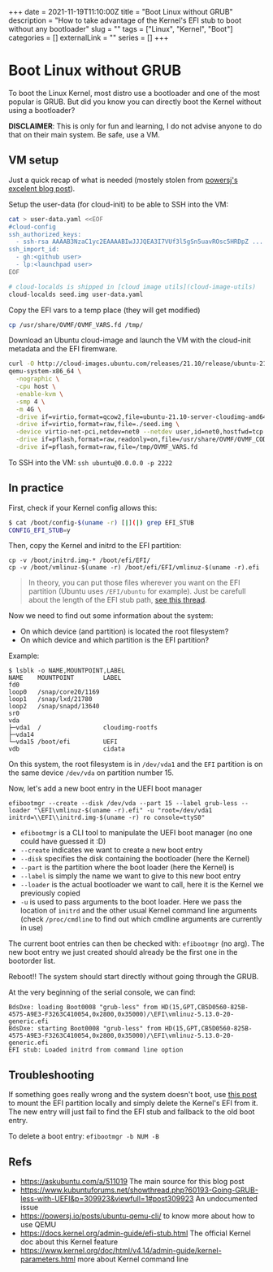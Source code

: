 +++
date = 2021-11-19T11:10:00Z
title = "Boot Linux without GRUB"
description = "How to take advantage of the Kernel's EFI stub to boot without any bootloader"
slug = ""
tags = ["Linux", "Kernel", "Boot"]
categories = []
externalLink = ""
series = []
+++

# Boot Linux without GRUB

To boot the Linux Kernel, most distro use a bootloader and one of the most popular is GRUB. But did you know you can directly boot the Kernel without using a bootloader?

**DISCLAIMER**: This is only for fun and learning, I do not advise anyone to do that on their main system. Be safe, use a VM.

## VM setup

Just a quick recap of what is needed (mostely stolen from [powersj's excelent blog post](https://powersj.io/posts/ubuntu-qemu-cli/#booting-with-uefi)).

Setup the user-data (for cloud-init) to be able to SSH into the VM:

```bash
cat > user-data.yaml <<EOF
#cloud-config
ssh_authorized_keys:
  - ssh-rsa AAAAB3NzaC1yc2EAAAABIwJJJQEA3I7VUf3l5gSn5uavROsc5HRDpZ ...
ssh_import_id:
  - gh:<github user>
  - lp:<launchpad user>
EOF

# cloud-localds is shipped in [cloud image utils](cloud-image-utils)
cloud-localds seed.img user-data.yaml
```

Copy the EFI vars to a temp place (they will get modified)

```bash
cp /usr/share/OVMF/OVMF_VARS.fd /tmp/
```

Download an Ubuntu cloud-image and launch the VM with the cloud-init metadata and the EFI firemware.

```bash
curl -O http://cloud-images.ubuntu.com/releases/21.10/release/ubuntu-21.10-server-cloudimg-amd64.img
qemu-system-x86_64 \
  -nographic \
  -cpu host \
  -enable-kvm \
  -smp 4 \
  -m 4G \
  -drive if=virtio,format=qcow2,file=ubuntu-21.10-server-cloudimg-amd64.img \
  -drive if=virtio,format=raw,file=./seed.img \
  -device virtio-net-pci,netdev=net0 --netdev user,id=net0,hostfwd=tcp::2222-:22 \
  -drive if=pflash,format=raw,readonly=on,file=/usr/share/OVMF/OVMF_CODE.fd \
  -drive if=pflash,format=raw,file=/tmp/OVMF_VARS.fd
```

To SSH into the VM: `ssh ubuntu@0.0.0.0 -p 2222`

## In practice

First, check if your Kernel config allows this:

```bash
$ cat /boot/config-$(uname -r) [|](|) grep EFI_STUB
CONFIG_EFI_STUB=y
```

Then, copy the Kernel and initrd to the EFI partition:

```
cp -v /boot/initrd.img-* /boot/efi/EFI/
cp -v /boot/vmlinuz-$(uname -r) /boot/efi/EFI/vmlinuz-$(uname -r).efi
```

> In theory, you can put those files wherever you want on the EFI partition (Ubuntu uses `/EFI/ubuntu` for example). Just be carefull about the length of the EFI stub path, [see this thread](https://www.kubuntuforums.net/showthread.php?60193-Going-GRUB-less-with-UEFI).

Now we need to find out some information about the system:
 - On which device (and partition) is located the root filesystem?
 - On which device and which partition is the EFI partition?

Example:

```
$ lsblk -o NAME,MOUNTPOINT,LABEL
NAME    MOUNTPOINT        LABEL
fd0
loop0   /snap/core20/1169
loop1   /snap/lxd/21780
loop2   /snap/snapd/13640
sr0
vda
├─vda1  /                 cloudimg-rootfs
├─vda14
└─vda15 /boot/efi         UEFI
vdb                       cidata
```

On this system, the root filesystem is in `/dev/vda1` and the `EFI` partition is on the same device `/dev/vda` on partition number 15.

Now, let's add a new boot entry in the UEFI boot manager

```
efibootmgr --create --disk /dev/vda --part 15 --label grub-less --loader "\EFI\vmlinuz-$(uname -r).efi" -u "root=/dev/vda1 initrd=\\EFI\\initrd.img-$(uname -r) ro console=ttyS0"
```

 - `efibootmgr` is a CLI tool to manipulate the UEFI boot manager (no one could have guessed it :D)
 - `--create` indicates we want to create a new boot entry
 - `--disk` specifies the disk containing the bootloader (here the Kernel)
 - `--part` is the partition where the boot loader (here the Kernel) is
 - `--label` is simply the name we want to give to this new boot entry
 - `--loader` is the actual bootloader we want to call, here it is the Kernel we previously copied
 - `-u` is used to pass arguments to the boot loader. Here we pass the location of `initrd` and the other usual Kernel command line arguments (check `/proc/cmdline` to find out which cmdline arguments are currently in use)

The current boot entries can then be checked with: `efibootmgr` (no arg). The new boot entry we just created should already be the first one in the bootorder list.

Reboot!! The system should start directly without going through the GRUB.

At the very beginning of the serial console, we can find:

```
BdsDxe: loading Boot0008 "grub-less" from HD(15,GPT,CB5D0560-825B-4575-A9E3-F3263C410054,0x2800,0x35000)/\EFI\vmlinuz-5.13.0-20-generic.efi
BdsDxe: starting Boot0008 "grub-less" from HD(15,GPT,CB5D0560-825B-4575-A9E3-F3263C410054,0x2800,0x35000)/\EFI\vmlinuz-5.13.0-20-generic.efi
EFI stub: Loaded initrd from command line option
```

## Troubleshooting

If something goes really wrong and the system doesn't boot, use [this post](./qemu_cheatsheet.md) to mount the EFI partition locally and simply delete the Kernel's EFI from it. The new entry will just fail to find the EFI stub and fallback to the old boot entry.

To delete a boot entry: `efibootmgr -b NUM -B`

## Refs

 * https://askubuntu.com/a/511019 The main source for this blog post
 * https://www.kubuntuforums.net/showthread.php?60193-Going-GRUB-less-with-UEFI&p=309923&viewfull=1#post309923 An undocumented issue
 * https://powersj.io/posts/ubuntu-qemu-cli/ to know more about how to use QEMU
 * https://docs.kernel.org/admin-guide/efi-stub.html The official Kernel doc about this Kernel feature
 * https://www.kernel.org/doc/html/v4.14/admin-guide/kernel-parameters.html more about Kernel command line
